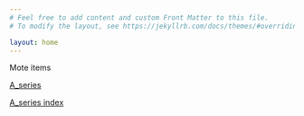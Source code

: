 ```yaml
---
# Feel free to add content and custom Front Matter to this file.
# To modify the layout, see https://jekyllrb.com/docs/themes/#overriding-theme-defaults

layout: home
---
```


Mote items

[A_series](/kb_A_series/A_series.md)

[A_series index](/kb_A_series/kb_A_series.html)

